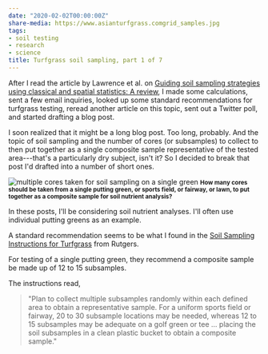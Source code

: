 ```yaml
---
date: "2020-02-02T00:00:00Z"
share-media: https://www.asianturfgrass.comgrid_samples.jpg
tags:
- soil testing
- research
- science
title: Turfgrass soil sampling, part 1 of 7
---
```


After I read the article by Lawrence et al. on [Guiding soil sampling strategies using classical and spatial
statistics: A review](https://dx.doi.org/10.1002/agj2.20048), I made some calculations, sent a few email inquiries, looked up some standard recommendations for turfgrass testing, reread another article on this topic, sent out a Twitter poll, and started drafting a blog post.

I soon realized that it might be a long blog post. Too long, probably. And the topic of soil sampling and the number of cores (or subsamples) to collect to then put together as a single composite sample representative of the tested area---that's a particularly dry subject, isn't it? So I decided to break that post I'd drafted into a number of short ones.

![multiple cores taken for soil sampling on a single green](grid_samples.jpg)
<small><strong>How many cores should be taken from a single putting green, or sports field, or fairway, or lawn, to put together as a composite sample for soil nutrient analysis?</strong></small>

In these posts, I'll be considering soil nutrient analyses. I'll often use individual putting greens as an example. 

A standard recommendation seems to be what I found in the [Soil Sampling Instructions for Turfgrass](https://njaes.rutgers.edu/soil-testing-lab/pdfs/sport/Golf_and_Sports_Turfgrass_-_Soil_Sampling_Instructions.pdf) from Rutgers.

For testing of a single putting green, they recommend a composite sample be made up of 12 to 15 subsamples.

The instructions read, 

> "Plan to collect multiple subsamples randomly within each defined area to obtain a representative sample. For a uniform sports field or fairway, 20 to 30 subsample locations may be needed, whereas 12 to 15 subsamples may be adequate on a golf green or tee ... placing the soil subsamples in a clean plastic bucket to obtain a composite sample."
